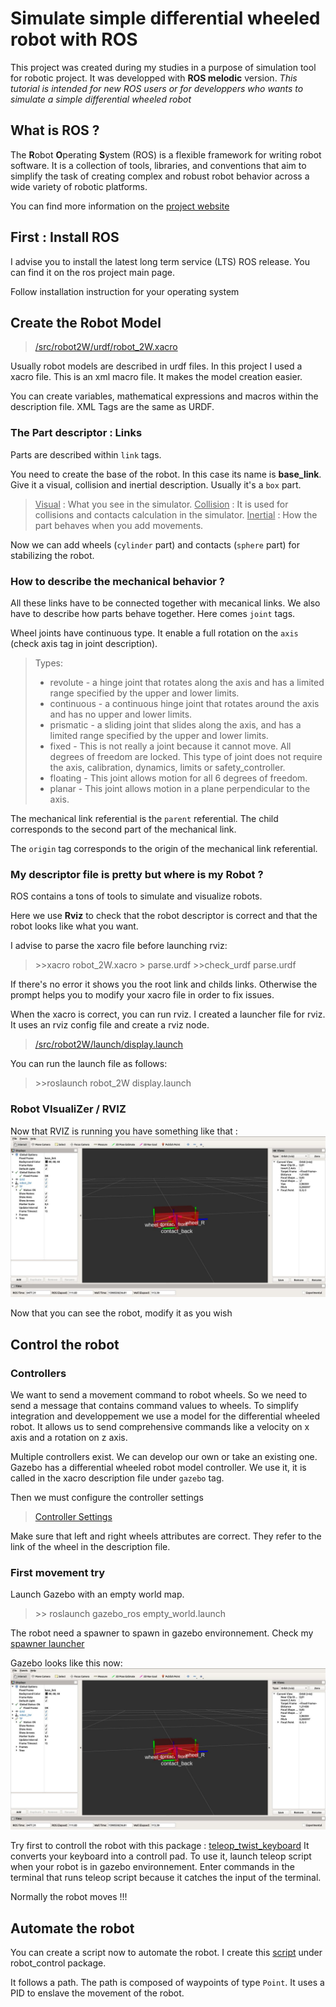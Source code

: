 # Simulate simple differential wheeled robot with ROS
This project was created during my studies in a purpose of simulation tool for robotic project. It was developped with **ROS melodic** version.
*This tutorial is intended for new ROS users or for developpers who wants to simulate a simple differential wheeled robot*
## What is ROS ?
The **R**obot **O**perating **S**ystem (ROS) is a flexible framework for writing robot software. It is a collection of tools, libraries, and conventions that aim to simplify the task of creating complex and robust robot behavior across a wide variety of robotic platforms.

You can find more information on the [project website](https://www.ros.org/about-ros/)

## First : Install ROS
I advise you to install the latest long term service (LTS) ROS release. You can find it on the ros project main page.

Follow installation instruction for your operating system

## Create the Robot Model
>[/src/robot2W/urdf/robot_2W.xacro](https://github.com/Vankcee/cdfr_ros/blob/master/ros_ws/src/robot_2W/urdf/robot_2W.xacro)

Usually robot models are described in urdf files. In this project I used a xacro file. This is an xml macro file. It makes the model creation easier.

You can create variables, mathematical expressions and macros within the description file. XML Tags are the same as URDF.

### The Part descriptor : Links
Parts are described within `link` tags.

You need to create the base of the robot. In this case its name is **base_link**. Give it a visual, collision and inertial description. Usually it's a `box` part.

><ins>Visual</ins> : What you see in the simulator.
<ins>Collision</ins> : It is used for collisions and contacts calculation in the simulator.
<ins>Inertial</ins> : How the part behaves when you add movements.

Now we can add wheels (`cylinder` part) and contacts (`sphere` part) for stabilizing the robot.

### How to describe the mechanical behavior ?

All these links have to be connected together with mecanical links. We also have to describe how parts behave together. Here comes `joint` tags.

Wheel joints have continuous type. It enable a full rotation on the `axis` (check axis tag in joint description).

>Types:
>-   revolute - a hinge joint that rotates along the axis and has a limited range specified by the upper and lower limits.
>-   continuous - a continuous hinge joint that rotates around the axis and has no upper and lower limits.
>-   prismatic - a sliding joint that slides along the axis, and has a limited range specified by the upper and lower limits.
>-   fixed - This is not really a joint because it cannot move. All degrees of freedom are locked. This type of joint does not require the axis, calibration, dynamics, limits or safety_controller.
>-   floating - This joint allows motion for all 6 degrees of freedom.
>-   planar - This joint allows motion in a plane perpendicular to the axis.

The mechanical link referential is the `parent` referential. The child corresponds to the second part of the mechanical link.

The `origin` tag corresponds to the origin of the mechanical link referential.

### My descriptor file is pretty but where is my Robot ?

ROS contains a tons of tools to simulate and visualize robots.

Here we use **Rviz** to check that the robot descriptor is correct and that the robot looks like what you want.

I advise to parse the xacro file before launching rviz:
> \>>xacro robot_2W.xacro > parse.urdf
> \>>check_urdf parse.urdf

If there's no error it shows you the root link and childs links. Otherwise the prompt helps you to modify your xacro file in order to fix issues.

When the xacro is correct, you can run rviz. I created a launcher file for rviz. It uses an rviz config file and create a rviz node.
> [/src/robot2W/launch/display.launch](https://github.com/Vankcee/cdfr_ros/blob/master/ros_ws/src/robot_2W/launch/display.launch)

You can run the launch file as follows:
> \>>roslaunch robot_2W display.launch

### Robot VIsualiZer / RVIZ
Now that RVIZ is running you have something like that :
![RVIZ Main screen with robot](https://github.com/Vankcee/cdfr_ros/blob/master/img/RVIZ_main.jpg)

Now that you can see the robot, modify it as you wish
## Control the robot
### Controllers
We want to send a movement command to robot wheels. So we need to send a message that contains command values to wheels. To simplify integration and developpement we use a model for the differential wheeled robot. It allows us to send comprehensive commands like a velocity on x axis and a rotation on z axis.

Multiple controllers exist. We can develop our own or take an existing one. Gazebo has a differential wheeled robot model controller. We use it, it is called in the xacro description file under `gazebo` tag.

Then we must configure the controller settings
> [Controller Settings](https://github.com/Vankcee/cdfr_ros/blob/master/ros_ws/src/robot_2W/config/diff_drive_2W.yaml)

Make sure that left and right wheels attributes are correct. They refer to the link of the wheel in the description file.

### First movement try
Launch Gazebo with an empty world map.
> \>> roslaunch gazebo_ros empty_world.launch

The robot need a spawner to spawn in gazebo environnement. Check my [spawner launcher](https://github.com/Vankcee/cdfr_ros/blob/master/ros_ws/src/robot_2W/launch/spawn.launch)

Gazebo looks like this now:
![Gazebo with a robot on the middle](https://github.com/Vankcee/cdfr_ros/blob/master/img/RVIZ_main.jpg)

Try first to controll the robot with this package : [teleop_twist_keyboard](http://wiki.ros.org/teleop_twist_keyboard)
It converts your keyboard into a controll pad. To use it, launch teleop script when your robot is in gazebo environnement. Enter commands in the terminal that runs teleop script because it catches the input of the terminal.

Normally the robot moves !!!

## Automate the robot

You can create a script now to automate the robot.
I create this [script](https://github.com/Vankcee/cdfr_ros/blob/robot_control/ros_ws/src/robot_control/controller.py) under robot_control package.

It follows a path. The path is composed of waypoints of type `Point`.
It uses a PID to enslave the movement of the robot.

